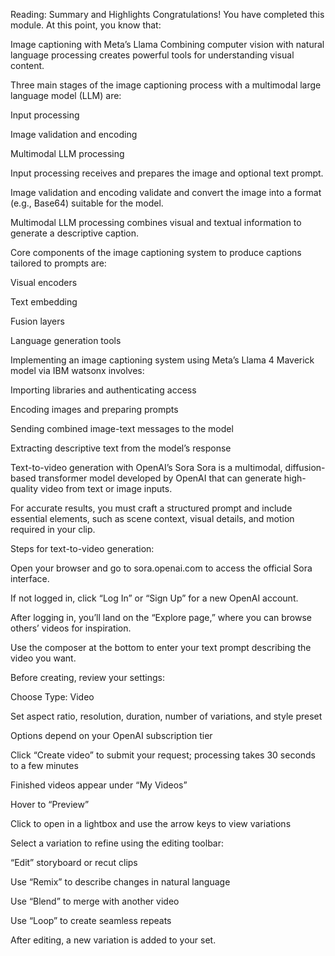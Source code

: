 Reading: Summary and Highlights
Congratulations! You have completed this module. At this point, you know that: 

Image captioning with Meta’s Llama 
Combining computer vision with natural language processing creates powerful tools for understanding visual content.

Three main stages of the image captioning process with a multimodal large language model (LLM) are:

Input processing

Image validation and encoding

Multimodal LLM processing

Input processing receives and prepares the image and optional text prompt.

Image validation and encoding validate and convert the image into a format (e.g., Base64) suitable for the model.

Multimodal LLM processing combines visual and textual information to generate a descriptive caption.

Core components of the image captioning system to produce captions tailored to prompts are:

Visual encoders

Text embedding

Fusion layers

Language generation tools

Implementing an image captioning system using Meta’s Llama 4 Maverick model via IBM watsonx involves:

Importing libraries and authenticating access

Encoding images and preparing prompts

Sending combined image-text messages to the model

Extracting descriptive text from the model’s response

Text-to-video generation with OpenAI’s Sora
Sora is a multimodal, diffusion-based transformer model developed by OpenAI that can generate high-quality video from text or image inputs. 

For accurate results, you must craft a structured prompt and include essential elements, such as scene context, visual details, and motion required in your clip.

Steps for text-to-video generation:

Open your browser and go to sora.openai.com to access the official Sora interface.

If not logged in, click “Log In” or “Sign Up” for a new OpenAI account.

After logging in, you’ll land on the “Explore page,” where you can browse others’ videos for inspiration.

Use the composer at the bottom to enter your text prompt describing the video you want.

Before creating, review your settings:

Choose Type: Video

Set aspect ratio, resolution, duration, number of variations, and style preset

Options depend on your OpenAI subscription tier

Click “Create video” to submit your request; processing takes 30 seconds to a few minutes

Finished videos appear under “My Videos”

Hover to “Preview”

Click to open in a lightbox and use the arrow keys to view variations

Select a variation to refine using the editing toolbar:

“Edit” storyboard or recut clips

Use “Remix” to describe changes in natural language

Use “Blend” to merge with another video

Use “Loop” to create seamless repeats

After editing, a new variation is added to your set.